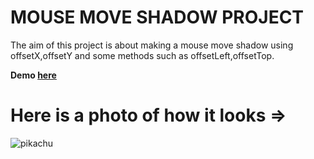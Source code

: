 # MOUSE MOVE SHADOW PROJECT

The aim of this project is about making a mouse move shadow using offsetX,offsetY and some methods such as offsetLeft,offsetTop.

**Demo [here](https://neslinbaydar.github.io/JS-30/16%20Mouse%20Move%20Shadow/index-START.html)**

# Here is a photo of how it looks =>

![pikachu](https://user-images.githubusercontent.com/37474673/103383890-7d0f3380-4b05-11eb-86b3-3a0de309ced6.png)
